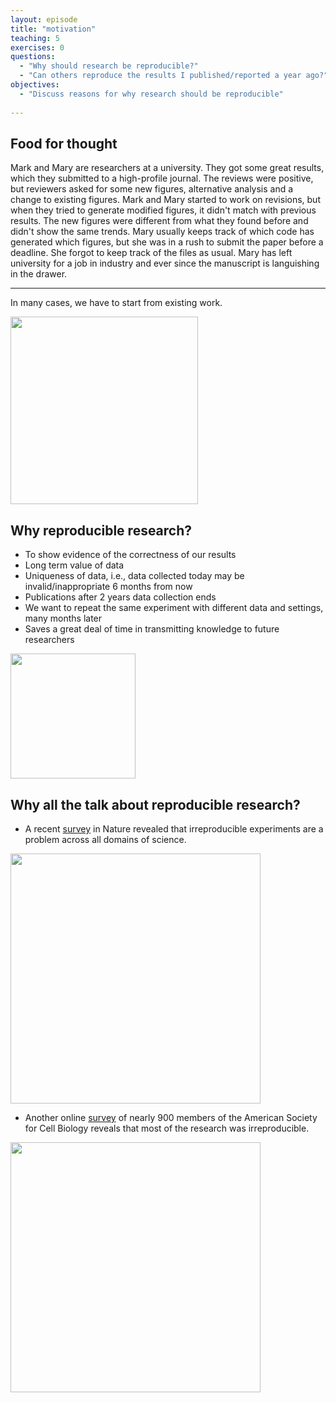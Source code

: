 ```yaml
---
layout: episode
title: "motivation"
teaching: 5
exercises: 0
questions:
  - "Why should research be reproducible?"
  - "Can others reproduce the results I published/reported a year ago?"
objectives:
  - "Discuss reasons for why research should be reproducible"
   
---
```


## Food for thought

Mark and Mary are researchers at a university. They got some great results, which they submitted to a high-profile journal. The reviews were positive, but reviewers asked for some new figures, alternative analysis and a change to existing figures.
Mark and Mary started to work on revisions, but when they tried to generate modified figures, it didn't match with previous results. The new figures were different from what they found before and didn't show the same trends. Mary usually keeps track of which code has generated which figures, but she was in a rush to submit the paper before a deadline. She forgot to keep track of the files as usual.
Mary has left university for a job in industry and ever since the manuscript is languishing in the drawer.
  
---
In many cases, we have to start from existing work.

<img src="/reproducible-research/img/research_comic_phd.gif" style="height: 300px;"/>


## Why reproducible research?
   - To show evidence of the correctness of our results
   - Long term value of data
   - Uniqueness of data, i.e., data collected today may be invalid/inappropriate 6 months
     from now
   - Publications after 2 years data collection ends
   - We want to repeat the same experiment with different data and settings, many months later 
   - Saves a great deal of time in transmitting knowledge to future researchers
   
   <img src="/reproducible-research/img/reproducibility_figure.jpg" style="height: 200px;"/>
   
## Why all the talk about reproducible research?
   - A recent [survey](http://www.nature.com/news/1-500-scientists-lift-the-lid-on-reproducibility-1.19970) in Nature revealed that irreproducible experiments are a problem across all domains of science.
 
 <img src="/reproducible-research/img/reproducibility_nature.png" style="height: 400px;"/>
   
   - Another online [survey](http://www.ascb.org/wp-content/uploads/2015/11/final-survey-results-without-Q11.pdf) of nearly 900 members of the American Society for Cell Biology reveals that most of the research was irreproducible.
   
  <img src="/reproducible-research/img/survey_ASCB.png" style="height: 400px;"/>
    
    
   
